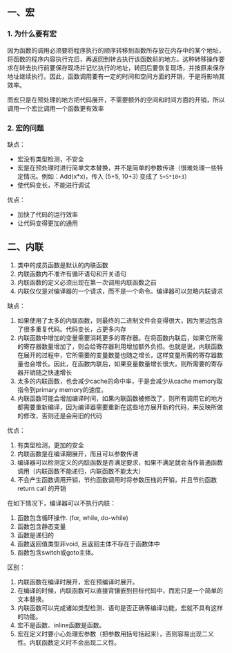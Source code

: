 ## 一、宏

### 1. 为什么要有宏

因为函数的调用必须要将程序执行的顺序转移到函数所存放在内存中的某个地址，将函数的程序内容执行完后，再返回到转去执行该函数前的地方。这种转移操作要求在转去执行前要保存现场并记忆执行的地址，转回后要恢复现场，并按原来保存地址继续执行。因此，函数调用要有一定的时间和空间方面的开销，于是将影响其效率。

而宏只是在预处理的地方把代码展开，不需要额外的空间和时间方面的开销，所以调用一个宏比调用一个函数更有效率

### 2. 宏的问题

缺点：

- 宏没有类型检测，不安全
- 宏是在预处理时进行简单文本替换，并不是简单的参数传递（很难处理一些特定情况。例如：Add(x*x)，传入 (5+5, 10+3) 变成了 `5+5*10+3`）
- 使代码变长，不能进行调试

优点：

- 加快了代码的运行效率
- 让代码变得更加的通用

## 二、内联

1. 类中的成员函数是默认的内联函数
2. 内联函数内不准许有循环语句和开关语句
3. 内联函数的定义必须出现在第一次调用内联函数之前
4. 内联仅仅是对编译器的一个请求，而不是一个命令。编译器可以忽略内联请求

缺点：

1.  如果使用了太多的内联函数，则最终的二进制文件会变得很大，因为里边包含了很多重复代码。代码变长，占更多内存
2. 内联函数中增加的变量需要消耗更多的寄存器。在将函数内联后，如果它所需的寄存器数量增加了，则会给寄存器利用增加额外负担。也就是说，内联函数在展开的过程中，它所需要的变量数量也随之增长，这样变量所需的寄存器数量也会增长。因此，在函数内联后，如果变量数量增长很大，则所需要的寄存器开销随之快速增长
3. 太多的内联函数，也会减少cache的命中率，于是会减少从cache memory取指令到primary memory的速度。
4. 内联函数可能会增加编译时间，如果内联函数被修改了，则所有调用它的地方都需要重新编译，因为编译器需要重新在这些地方展开新的代码，来反映所做的修改，否则还是会用旧的代码

优点：

1. 有类型检测，更加的安全
2. 内联函数是在编译期展开，而且可以参数传递
3. 编译器可以检测定义的内联函数是否满足要求，如果不满足就会当作普通函数调用（内联函数不能递归，内联函数不能太大）
4. 不会产生函数调用开销，节约函数调用时将参数压栈的开销，并且节约函数 return call 的开销

在如下情况下，编译器可以不执行内联：

1. 函数包含循环操作. (for, while, do-while)
2. 函数包含静态变量
3. 函数是递归的
4. 函数返回值类型非void, 且返回主体不存在于函数体中
5. 函数包含switch或goto主体。

区别：

1. 内联函数在编译时展开，宏在预编译时展开。
2. 在编译的时候，内联函数可以直接背镶嵌到目标代码中，而宏只是一个简单的文本替换。
3. 内联函数可以完成诸如类型检测、语句是否正确等编译功能，宏就不具有这样的功能。
4. 宏不是函数、inline函数是函数。
5. 宏在定义时要小心处理宏参数（把参数用括号括起来），否则容易出现二义性。内联函数定义时不会出现二义性。